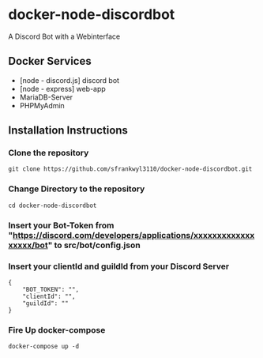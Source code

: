 # docker-node-discordbot
A Discord Bot with a Webinterface

## Docker Services
 - [node - discord.js] discord bot
 - [node - express] web-app
 - MariaDB-Server
 - PHPMyAdmin


## Installation Instructions 

### Clone the repository
```
git clone https://github.com/sfrankwyl3110/docker-node-discordbot.git
```

### Change Directory to the repository
```
cd docker-node-discordbot
```

### Insert your Bot-Token from "https://discord.com/developers/applications/xxxxxxxxxxxxxxxxxx/bot" to src/bot/config.json
### Insert your clientId and guildId from your Discord Server

```
{
    "BOT_TOKEN": "",
    "clientId": "",
    "guildId": ""
}
```

### Fire Up docker-compose
```
docker-compose up -d
```
